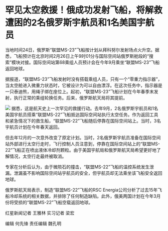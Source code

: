 # 罕见太空救援！俄成功发射飞船，将解救遭困的2名俄罗斯宇航员和1名美国宇航员

当地时间24日，俄罗斯“联盟MS-23”飞船按计划从拜科努尔发射场点火升空。据悉，飞船预计在北京时间2月26日上午9时01分与国际空间站俄罗斯舱段的“搜索”模块对接。国际空间站第68乘组人员预计会在今年9月乘坐“联盟MS-23”飞船返回地球。

据报道，“联盟MS-23”飞船发射时没有搭载乘组人员，只有一个“零重力指示器”，当太空舱进入微重力状态时，它被设计为可以自由漂浮。在这次任务中，指示器是一只泰迪熊，用绳子绑在座位上。起初，“联盟MS-23”飞船计划在今年春季末发射，执行正常的乘组轮换任务。后来，俄罗斯航天局将其提前。

![](https://inews.gtimg.com/om_bt/OmP1jfqyxf1AcAl4c-sFROTXOb5SA86gp9-VnP8QXGVhwAA/1000)
据悉，这是航天史上一次罕见的救援行动。去年9月，2名俄罗斯宇航员和1名美国宇航员搭乘“联盟MS-22”飞船抵达国际空间站执行太空任务。作为返回工具和紧急情况下的救生船，“联盟MS-22”飞船随后停靠在国际空间站上。当时，3名宇航员计划在今年春天返回。

但去年12月的一次意外改变了原定计划。当时，2名俄罗斯宇航员准备在国际空间站外部进行太空行走时，飞行控制人员注意到，停靠在国际空间站上的“联盟MS-22”飞船正在喷出液体冷却剂颗粒。由于美国宇航局和俄罗斯航天局希望更好地了解情况，太空行走最终被取消。

专家在分析后认为，由于微陨石的撞击，“联盟MS-22”飞船的温控系统发生泄漏。泄漏虽不影响国际空间站宇航员的安全，但宇航员却无法乘坐该飞船安全返回地球。

俄罗斯航天局表示，制造“联盟MS-22”飞船的RSC
Energia公司分析了过去15年飞船冷却系统的相关数据，并排除了任何制造缺陷。此外，俄美两国计划在今年3月份将受损的“联盟MS-22”飞船空载返回地球。

红星新闻记者 王雅林 实习记者 梁宏

编辑 何先锋 责任编辑 魏孔明

